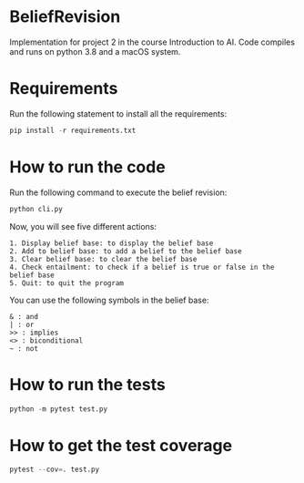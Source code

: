# BeliefRevision
Implementation for project 2 in the course Introduction to AI. Code compiles and runs on python 3.8 and a macOS system. 

# Requirements
Run the following statement to install all the requirements: 

```python
pip install -r requirements.txt
```

# How to run the code
Run the following command to execute the belief revision: 

```python
python cli.py
```

Now, you will see five different actions: 

```
1. Display belief base: to display the belief base 
2. Add to belief base: to add a belief to the belief base
3. Clear belief base: to clear the belief base
4. Check entailment: to check if a belief is true or false in the belief base
5. Quit: to quit the program
```

You can use the following symbols in the belief base: 

```
& : and
| : or
>> : implies
<> : biconditional
~ : not
```

# How to run the tests
```python
python -m pytest test.py
```

# How to get the test coverage

```python
pytest --cov=. test.py
```